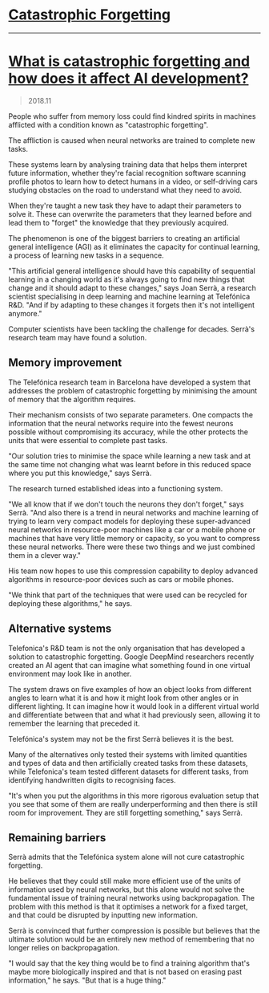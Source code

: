 # [Catastrophic Forgetting](http://standoutpublishing.com/g/catastrophic-forgetting.html)


---

# [What is catastrophic forgetting and how does it affect AI development?](https://www.techworld.com/tech-innovation/what-is-catastrophic-forgetting-how-does-it-affect-ai-development-3687007/)

> 2018.11


People who suffer from memory loss could find kindred spirits in machines afflicted with a condition known as "catastrophic forgetting".

The affliction is caused when neural networks are trained to complete new tasks.


These systems learn by analysing training data that helps them interpret future information, whether they're facial recognition software scanning profile photos to learn how to detect humans in a video, or self-driving cars studying obstacles on the road to understand what they need to avoid.

When they're taught a new task they have to adapt their parameters to solve it. These can overwrite the parameters that they learned before and lead them to "forget" the knowledge that they previously acquired.

The phenomenon is one of the biggest barriers to creating an artificial general intelligence (AGI) as it eliminates the capacity for continual learning, a process of learning new tasks in a sequence.

"This artificial general intelligence should have this capability of sequential learning in a changing world as it's always going to find new things that change and it should adapt to these changes," says Joan Serrà, a research scientist specialising in deep learning and machine learning at Telefónica R&D. "And if by adapting to these changes it forgets then it's not intelligent anymore."

Computer scientists have been tackling the challenge for decades. Serrà's research team may have found a solution.

## Memory improvement
The Telefónica research team in Barcelona have developed a system that addresses the problem of catastrophic forgetting by minimising the amount of memory that the algorithm requires.

Their mechanism consists of two separate parameters. One compacts the information that the neural networks require into the fewest neurons possible without compromising its accuracy, while the other protects the units that were essential to complete past tasks.

"Our solution tries to minimise the space while learning a new task and at the same time not changing what was learnt before in this reduced space where you put this knowledge," says Serrà.

The research turned established ideas into a functioning system.

"We all know that if we don't touch the neurons they don't forget," says Serrà. "And also there is a trend in neural networks and machine learning of trying to learn very compact models for deploying these super-advanced neural networks in resource-poor machines like a car or a mobile phone or machines that have very little memory or capacity, so you want to compress these neural networks. There were these two things and we just combined them in a clever way."

His team now hopes to use this compression capability to deploy advanced algorithms in resource-poor devices such as cars or mobile phones.

"We think that part of the techniques that were used can be recycled for deploying these algorithms," he says.

## Alternative systems
Telefonica's R&D team is not the only organisation that has developed a solution to catastrophic forgetting. Google DeepMind researchers recently created an AI agent that can imagine what something found in one virtual environment may look like in another.

The system draws on five examples of how an object looks from different angles to learn what it is and how it might look from other angles or in different lighting. It can imagine how it would look in a different virtual world and differentiate between that and what it had previously seen, allowing it to remember the learning that preceded it.

Telefónica's system may not be the first Serrà believes it is the best.

Many of the alternatives only tested their systems with limited quantities and types of data and then artificially created tasks from these datasets, while Telefonica's team tested different datasets for different tasks, from identifying handwritten digits to recognising faces.


"It's when you put the algorithms in this more rigorous evaluation setup that you see that some of them are really underperforming and then there is still room for improvement. They are still forgetting something," says Serrà.

## Remaining barriers
Serrà admits that the Telefónica system alone will not cure catastrophic forgetting.

He believes that they could still make more efficient use of the units of information used by neural networks, but this alone would not solve the fundamental issue of training neural networks using backpropagation. The problem with this method is that it optimises a network for a fixed target, and that could be disrupted by inputting new information.

Serrà is convinced that further compression is possible but believes that the ultimate solution would be an entirely new method of remembering that no longer relies on backpropagation.

"I would say that the key thing would be to find a training algorithm that's maybe more biologically inspired and that is not based on erasing past information," he says. "But that is a huge thing."